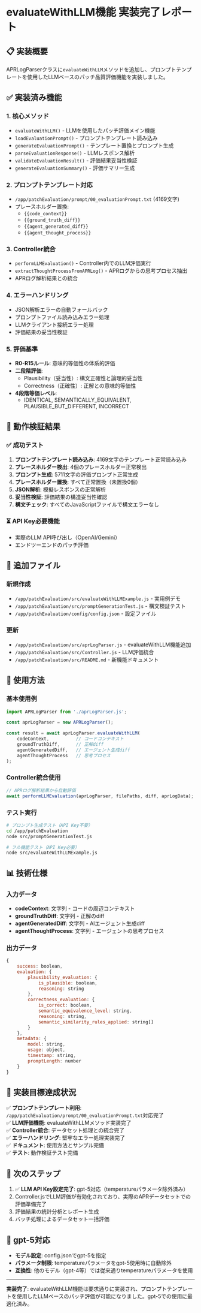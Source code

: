 # evaluateWithLLM機能 実装完了レポート

## 📋 実装概要
APRLogParserクラスに`evaluateWithLLM`メソッドを追加し、プロンプトテンプレートを使用したLLMベースのパッチ品質評価機能を実装しました。

## ✅ 実装済み機能

### 1. 核心メソッド
- `evaluateWithLLM()` - LLMを使用したパッチ評価メイン機能
- `loadEvaluationPrompt()` - プロンプトテンプレート読み込み
- `generateEvaluationPrompt()` - テンプレート置換とプロンプト生成
- `parseEvaluationResponse()` - LLMレスポンス解析
- `validateEvaluationResult()` - 評価結果妥当性検証
- `generateEvaluationSummary()` - 評価サマリー生成

### 2. プロンプトテンプレート対応
- `/app/patchEvaluation/prompt/00_evaluationPrompt.txt` (4169文字)
- プレースホルダー置換: 
  - `{{code_context}}`
  - `{{ground_truth_diff}}`
  - `{{agent_generated_diff}}`
  - `{{agent_thought_process}}`

### 3. Controller統合
- `performLLMEvaluation()` - Controller内でのLLM評価実行
- `extractThoughtProcessFromAPRLog()` - APRログからの思考プロセス抽出
- APRログ解析結果との統合

### 4. エラーハンドリング
- JSON解析エラーの自動フォールバック
- プロンプトファイル読み込みエラー処理
- LLMクライアント接続エラー処理
- 評価結果の妥当性検証

### 5. 評価基準
- **R0-R15ルール**: 意味的等価性の体系的評価
- **二段階評価**:
  - Plausibility（妥当性）: 構文正確性と論理的妥当性
  - Correctness（正確性）: 正解との意味的等価性
- **4段階等価レベル**:
  - IDENTICAL, SEMANTICALLY_EQUIVALENT, PLAUSIBLE_BUT_DIFFERENT, INCORRECT

## 🧪 動作検証結果

### ✅ 成功テスト
1. **プロンプトテンプレート読み込み**: 4169文字のテンプレート正常読み込み
2. **プレースホルダー検出**: 4個のプレースホルダー正常検出
3. **プロンプト生成**: 5711文字の評価プロンプト正常生成
4. **プレースホルダー置換**: すべて正常置換（未置換0個）
5. **JSON解析**: 模擬レスポンスの正常解析
6. **妥当性検証**: 評価結果の構造妥当性確認
7. **構文チェック**: すべてのJavaScriptファイルで構文エラーなし

### ⏳ API Key必要機能
- 実際のLLM API呼び出し（OpenAI/Gemini）
- エンドツーエンドのパッチ評価

## 📁 追加ファイル

### 新規作成
- `/app/patchEvaluation/src/evaluateWithLLMExample.js` - 実用例デモ
- `/app/patchEvaluation/src/promptGenerationTest.js` - 構文検証テスト
- `/app/patchEvaluation/config/config.json` - 設定ファイル

### 更新
- `/app/patchEvaluation/src/aprLogParser.js` - evaluateWithLLM機能追加
- `/app/patchEvaluation/src/Controller.js` - LLM評価統合
- `/app/patchEvaluation/src/README.md` - 新機能ドキュメント

## 🚀 使用方法

### 基本使用例
```javascript
import APRLogParser from './aprLogParser.js';

const aprLogParser = new APRLogParser();

const result = await aprLogParser.evaluateWithLLM(
    codeContext,          // コードコンテキスト
    groundTruthDiff,      // 正解diff
    agentGeneratedDiff,   // エージェント生成diff
    agentThoughtProcess   // 思考プロセス
);
```

### Controller統合使用
```javascript
// APRログ解析結果から自動評価
await performLLMEvaluation(aprLogParser, filePaths, diff, aprLogData);
```

### テスト実行
```bash
# プロンプト生成テスト（API Key不要）
cd /app/patchEvaluation
node src/promptGenerationTest.js

# フル機能テスト（API Key必要）
node src/evaluateWithLLMExample.js
```

## 📊 技術仕様

### 入力データ
- **codeContext**: 文字列 - コードの周辺コンテキスト
- **groundTruthDiff**: 文字列 - 正解のdiff
- **agentGeneratedDiff**: 文字列 - AIエージェント生成diff
- **agentThoughtProcess**: 文字列 - エージェントの思考プロセス

### 出力データ
```javascript
{
    success: boolean,
    evaluation: {
        plausibility_evaluation: {
            is_plausible: boolean,
            reasoning: string
        },
        correctness_evaluation: {
            is_correct: boolean,
            semantic_equivalence_level: string,
            reasoning: string,
            semantic_similarity_rules_applied: string[]
        }
    },
    metadata: {
        model: string,
        usage: object,
        timestamp: string,
        promptLength: number
    }
}
```

## 🎯 実装目標達成状況

✅ **プロンプトテンプレート利用**: `/app/patchEvaluation/prompt/00_evaluationPrompt.txt`対応完了  
✅ **LLM評価機能**: evaluateWithLLMメソッド実装完了  
✅ **Controller統合**: データセット処理との統合完了  
✅ **エラーハンドリング**: 堅牢なエラー処理実装完了  
✅ **ドキュメント**: 使用方法とサンプル完備  
✅ **テスト**: 動作検証テスト完備  

## 🚀 次のステップ
1. ✅ **LLM API Key設定完了**: gpt-5対応（temperatureパラメータ除外済み）
2. Controller.jsでLLM評価が有効化されており、実際のAPRデータセットでの評価準備完了
3. 評価結果の統計分析とレポート生成
4. バッチ処理によるデータセット一括評価

## 🔧 gpt-5対応
- **モデル設定**: config.jsonでgpt-5を指定
- **パラメータ制限**: temperatureパラメータをgpt-5使用時に自動除外
- **互換性**: 他のモデル（gpt-4等）では従来通りtemperatureパラメータを使用

---
**実装完了**: evaluateWithLLM機能は要求通りに実装され、プロンプトテンプレートを使用したLLMベースのパッチ評価が可能になりました。gpt-5での使用に最適化済み。
